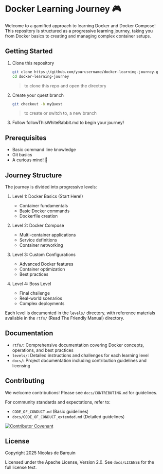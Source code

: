 # Docker Learning Journey 🎮

Welcome to a gamified approach to learning Docker and Docker Compose! This repository is structured as a progressive learning journey, taking you from Docker basics to creating and managing complex container setups.

## Getting Started

1. Clone this repository

   ```bash
   git clone https://github.com/yourusername/docker-learning-journey.git
   cd docker-learning-journey
   ```

   > to clone this repo and open the directory

2. Create your quest branch

    ```bash
    git checkout -b myQuest
    ```

    > to create or switch to, a new branch

3. Follow followThisWhiteRabbit.md to begin your journey!

## Prerequisites

- Basic command line knowledge
- Git basics
- A curious mind! 🧠

## Journey Structure

The journey is divided into progressive levels:

1. Level 1: Docker Basics (Start Here!)
   - Container fundamentals
   - Basic Docker commands
   - Dockerfile creation

2. Level 2: Docker Compose
   - Multi-container applications
   - Service definitions
   - Container networking

3. Level 3: Custom Configurations
   - Advanced Docker features
   - Container optimization
   - Best practices

4. Level 4: Boss Level
   - Final challenge
   - Real-world scenarios
   - Complex deployments

Each level is documented in the `levels/` directory, with reference materials available in the `rtfm/` (Read The Friendly Manual) directory.

## Documentation

- `rtfm/`: Comprehensive documentation covering Docker concepts, operations, and best practices
- `levels/`: Detailed instructions and challenges for each learning level
- `docs/`: Project documentation including contribution guidelines and licensing

## Contributing

We welcome contributions! Please see `docs/CONTRIBUTING.md` for guidelines.

For community standards and expectations, refer to:
- `CODE_OF_CONDUCT.md` (Basic guidelines)
- `docs/CODE_OF_CONDUCT_extended.md` (Detailed guidelines)

[![Contributor Covenant](https://img.shields.io/badge/Contributor%20Covenant-2.1-4baaaa.svg)](CODE_OF_CONDUCT.md)

## License

Copyright 2025 Nicolas de Barquin

Licensed under the Apache License, Version 2.0. See `docs/LICENSE` for the full license text.
